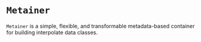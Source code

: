 # `Metainer`

`Metainer` is a simple, flexible, and transformable metadata-based
container for building interpolate data classes.
